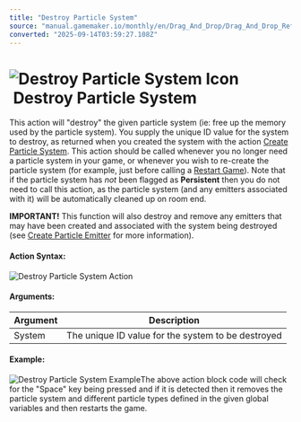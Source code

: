 ```yaml
---
title: "Destroy Particle System"
source: "manual.gamemaker.io/monthly/en/Drag_And_Drop/Drag_And_Drop_Reference/Particles/Destroy_Particle_System.htm"
converted: "2025-09-14T03:59:27.108Z"
---
```


# ![Destroy Particle System Icon](../../../assets/Images/Scripting_Reference/Drag_And_Drop/Reference/Particles/i_Particles_Destroy_Particle_System.png) Destroy Particle System

This action will "destroy" the given particle system (ie: free up the memory used by the particle system). You supply the unique ID value for the system to destroy, as returned when you created the system with the action [Create Particle System](Create_Particle_System.md). This action should be called whenever you no longer need a particle system in your game, or whenever you wish to re-create the particle system (for example, just before calling a [Restart Game](../Game/Restart_Game.md)). Note that if the particle system has _not_ been flagged as **Persistent** then you do not need to call this action, as the particle system (and any emitters associated with it) will be automatically cleaned up on room end.

**IMPORTANT!** This function will also destroy and remove any emitters that may have been created and associated with the system being destroyed (see [Create Particle Emitter](Create_Particle_Emitter.md) for more information).

#### Action Syntax:

![Destroy Particle System Action](../../../assets/Images/Scripting_Reference/Drag_And_Drop/Reference/Particles/a_Particles_Destroy_Particle_System.png)

#### Arguments:

| Argument | Description |
| --- | --- |
| System | The unique ID value for the system to be destroyed |

#### Example:

![Destroy Particle System Example](../../../assets/Images/Scripting_Reference/Drag_And_Drop/Reference/Particles/e_Particles_Destroy_Particle_System.png)The above action block code will check for the "Space" key being pressed and if it is detected then it removes the particle system and different particle types defined in the given global variables and then restarts the game.